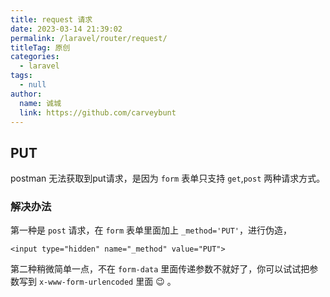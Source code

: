 ```yaml
---
title: request 请求
date: 2023-03-14 21:39:02
permalink: /laravel/router/request/
titleTag: 原创
categories: 
  - laravel
tags: 
  - null
author: 
  name: 诚城
  link: https://github.com/carveybunt
---
```


## PUT

postman 无法获取到put请求，是因为 `form` 表单只支持 `get`,`post` 两种请求方式。

### 解决办法

第一种是 `post` 请求，在 `form` 表单里面加上 `_method='PUT'`，进行伪造，

```vue
<input type="hidden" name="_method" value="PUT">
```

第二种稍微简单一点，不在 `form-data` 里面传递参数不就好了，你可以试试把参数写到 `x-www-form-urlencoded` 里面 :wink: 。
